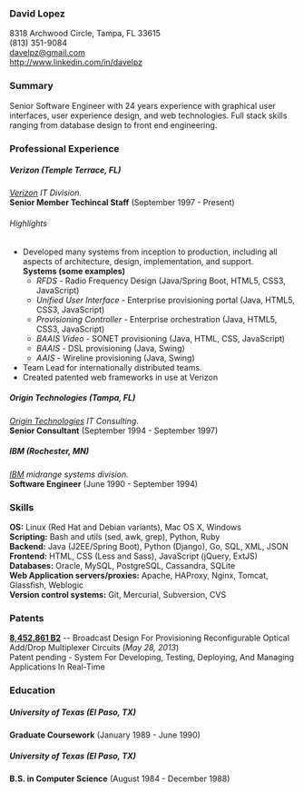 ### David Lopez

8318 Archwood Circle, Tampa, FL 33615  
(813) 351-9084  
davelpz@gmail.com  
http://www.linkedin.com/in/davelpz

### Summary
Senior Software Engineer with 24 years experience  with graphical  user interfaces, user experience design, and web technologies.  Full stack skills ranging from database design to front end engineering.

### Professional Experience
##### Verizon (Temple Terrace, FL)
*[Verizon](http://verizon.com) IT Division.*  
**Senior Member Techincal Staff** (September 1997 - Present)

###### Highlights
- Developed many systems from inception to production, including all aspects of architecture, design, implementation, and support.  
  **Systems (some examples)**
  - *RFDS* - Radio Frequency Design (Java/Spring Boot, HTML5, CSS3, JavaScript)
  - *Unified User Interface* - Enterprise provisioning portal (Java, HTML5, CSS3, JavaScript)
  - *Provisioning Controller* - Enterprise orchestration (Java, HTML5, CSS3, JavaScript)
  - *BAAIS Video* - SONET provisioning  (Java, HTML, CSS, JavaScript)
  - *BAAIS* - DSL provisioning  (Java, Swing)
  - *AAIS* - Wireline provisioning  (Java, Swing)
- Team Lead for internationally distributed teams.
- Created patented web frameworks in use at Verizon


##### Origin Technologies (Tampa, FL)
*[Origin Technologies](http://www.origintechnologies.com/) IT Consulting.*  
**Senior Consultant** (September 1994 - September 1997)

##### IBM (Rochester, MN)
*[IBM](http://www.ibm.com) midrange systems division.*  
**Software Engineer** (June 1990 - September 1994)

### Skills
**OS:** Linux (Red Hat and Debian variants), Mac OS X, Windows  
**Scripting:**  Bash and utils (sed, awk, grep), Python, Ruby  
**Backend:** Java (J2EE/Spring Boot), Python (Django), Go, SQL, XML, JSON  
**Frontend:** HTML, CSS (Less and Sass), JavaScript (jQuery, ExtJS)  
**Databases:** Oracle, MySQL, PostgreSQL, Cassandra, SQLite  
**Web Application servers/proxies:** Apache, HAProxy, Nginx, Tomcat, Glassfish, Weblogic  
**Version control systems:** Git, Mercurial, Subversion, CVS

### Patents
**[8,452,861 B2](http://patft.uspto.gov/netacgi/nph-Parser?Sect1=PTO2&Sect2=HITOFF&p=1&u=%2Fnetahtml%2FPTO%2Fsearch-bool.html&r=1&f=G&l=50&co1=AND&d=PTXT&s1=8452861.PN.&OS=PN/8452861&RS=PN/8452861)** -- Broadcast Design For Provisioning Reconfigurable Optical Add/Drop Multiplexer Circuits (*May 28, 2013*)  
Patent pending - System For Developing, Testing, Deploying, And Managing Applications In Real-Time

### Education
##### University of Texas (El Paso, TX)
**Graduate Coursework** (January 1989 - June 1990)
##### University of Texas (El Paso, TX)
**B.S. in Computer Science** (August 1984 - December 1988)






